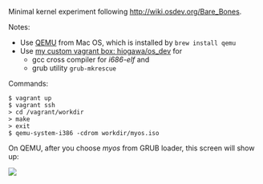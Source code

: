 Minimal kernel experiment following http://wiki.osdev.org/Bare_Bones.

Notes:

- Use [QEMU](http://wiki.qemu.org/Main_Page) from Mac OS, which is installed by `brew install qemu`
- Use [my custom vagrant box: hiogawa/os_dev](https://atlas.hashicorp.com/hiogawa/boxes/os_dev/) for
  - gcc cross compiler for _i686-elf_ and
  - grub utility `grub-mkrescue`

Commands:

```
$ vagrant up
$ vagrant ssh
> cd /vagrant/workdir
> make
> exit
$ qemu-system-i386 -cdrom workdir/myos.iso
```

On QEMU, after you choose _myos_ from GRUB loader, this screen will show up:

![](http://wp.hiogawa.net/wp-content/uploads/2016/06/2016-06-12_2013.png)
